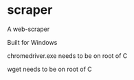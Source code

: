 # scraper
A web-scraper

Built for Windows

chromedriver.exe needs to be on root of C

wget needs to be on root of C
